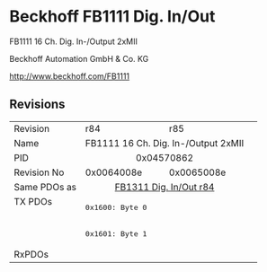 # Beckhoff FB1111 Dig. In/Out

FB1111 16 Ch. Dig. In-/Output 2xMII

Beckhoff Automation GmbH & Co. KG

http://www.beckhoff.com/FB1111

## Revisions
<table>
<tr >
<td>Revision</td>
<td>r84</td>
<td>r85</td>
</tr>
<tr >
<td>Name</td>
<td colspan=2 align="center">FB1111 16 Ch. Dig. In-/Output 2xMII</td>
</tr>
<tr >
<td>PID</td>
<td colspan=2 align="center">0x04570862</td>
</tr>
<tr >
<td>Revision No</td>
<td>0x0064008e</td>
<td>0x0065008e</td>
</tr>
<tr >
<td>Same PDOs as</td>
<td colspan=2 align="center"><a href="FB1311+Dig.+In%2FOut">FB1311 Dig. In/Out r84</a></td>
</tr>
<tr class="txpdo pdosection">
<td rowspan=2 valign=top>TX PDOs</td>
<td colspan=2 align="left"><pre>0x1600: Byte 0</pre></td>
<td></td>
</tr>
<tr class="txpdo pdosection">
<td colspan=2 align="left"><pre>0x1601: Byte 1</pre></td>
</tr>
<tr >
<td>RxPDOs</td>
<td colspan=2 align="left"></td>
</tr>
</table>
